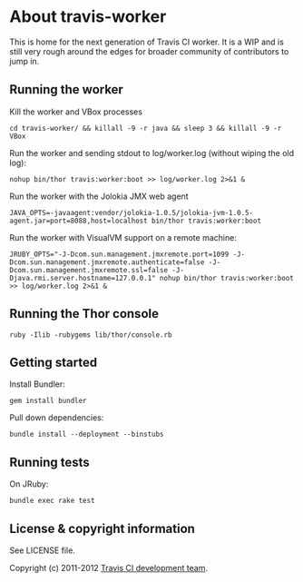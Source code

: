 # About travis-worker #

This is home for the next generation of Travis CI worker. It is a WIP and is still very rough around the edges for broader community of contributors to jump in.

## Running the worker

Kill the worker and VBox processes

    cd travis-worker/ && killall -9 -r java && sleep 3 && killall -9 -r VBox

Run the worker and sending stdout to log/worker.log (without wiping the old log):

    nohup bin/thor travis:worker:boot >> log/worker.log 2>&1 &

Run the worker with the Jolokia JMX web agent

    JAVA_OPTS=-javaagent:vendor/jolokia-1.0.5/jolokia-jvm-1.0.5-agent.jar=port=8088,host=localhost bin/thor travis:worker:boot


Run the worker with VisualVM support on a remote machine:

    JRUBY_OPTS="-J-Dcom.sun.management.jmxremote.port=1099 -J-Dcom.sun.management.jmxremote.authenticate=false -J-Dcom.sun.management.jmxremote.ssl=false -J-Djava.rmi.server.hostname=127.0.0.1" nohup bin/thor travis:worker:boot >> log/worker.log 2>&1 &




## Running the Thor console

    ruby -Ilib -rubygems lib/thor/console.rb

## Getting started ##

Install Bundler:

    gem install bundler

Pull down dependencies:

    bundle install --deployment --binstubs

## Running tests ##

On JRuby:

    bundle exec rake test


## License & copyright information ##

See LICENSE file.

Copyright (c) 2011-2012 [Travis CI development team](https://github.com/travis-ci).
